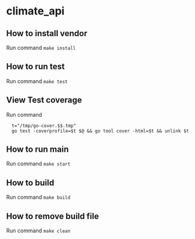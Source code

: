 # climate_api
## How to install vendor
Run command `make install`
## How to run test
Run command `make test`
## View Test coverage
Run command  
```
  t="/tmp/go-cover.$$.tmp"
  go test -coverprofile=$t $@ && go tool cover -html=$t && unlink $t
```
## How to run main
Run command `make start`
## How to build
Run command `make build`
## How to remove build file
Run command `make clean`
